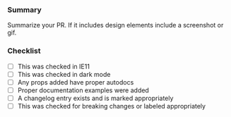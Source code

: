### Summary

Summarize your PR. If it includes design elements include a screenshot or gif.

### Checklist

- [ ] This was checked in IE11
- [ ] This was checked in dark mode
- [ ] Any props added have proper autodocs
- [ ] Proper documentation examples were added
- [ ] A changelog entry exists and is marked appropriately
- [ ] This was checked for breaking changes or labeled appropriately
